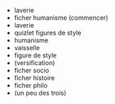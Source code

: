 
- laverie
- ficher humanisme (commencer)
- laverie
- quizlet figures de style
- humanisme
- vaisselle
- figure de style
- (versification)
- ficher socio
- ficher histoire
- ficher philo
- (un peu des trois)